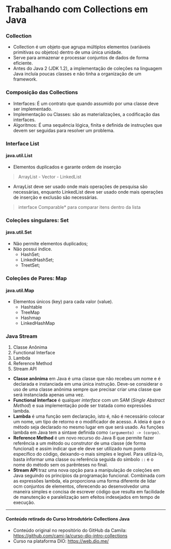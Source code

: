 # Trabalhando com Collections em Java

### Collection

- Collection é um objeto que agrupa múltiplos elementos (variáveis primitivas ou objetos) dentro de uma única unidade.
- Serve para armazenar e processar conjuntos de dados de forma eficiente.
- Antes do Java 2 (JDK 1.2), a implementação de coleções na linguagem Java incluía poucas classes e não tinha a organização de um framework.

### Composição das Collections
- Interfaces: É um contrato que quando assumido por uma classe deve ser implementado.
- Implementação ou Classes: são as materializações, a codificação das interfaces.
- Algoritmos: É uma sequência lógica, finita e definida de instruções que devem ser seguidas para resolver um problema.

### Interface List
#### java.util.List
- Elementos duplicados e garante ordem de inserção

> ArrayList - Vector - LinkedList

- ArrayList deve ser usado onde mais operações de pesquisa são necessárias, enquanto LinkedList deve ser usado onde mais operações de inserção e exclusão são necessárias.

> interface Comparable* para comparar itens dentro da lista

### Coleções singulares: Set
#### java.util.Set

- Não permite elementos duplicados;
- Não possui índice.
  - HashSet;
  - LinkedHashSet;
  - TreetSet;

### Coleções de Pares: Map
#### java.util.Map
- Elementos únicos (key) para cada valor (value).
  - Hashtable
  - TreeMap
  - Hashmap
  - LinkedHashMap

### Java Stream
1. Classe Anônima
2. Functional Interface
3. Lambda
4. Reference Method
5. Stream API

- **Classe anônima** em Java é uma classe que não recebeu um nome e é declarada e instanciada em uma única instrução. Deve-se considerar o uso de uma classe anônima sempre que precisar criar uma classe que será instanciada apenas uma vez.
- **Functional Interface** é qualquer _interface_ com um SAM (_Single Abstract Method_) e sua implementação pode ser tratada como expressões lambda.
- **Lambda** é uma função sem declaração, isto é, não é necessário colocar um nome, um tipo de retorno e o modificador de acesso. A ideia é que o método seja declarado no mesmo lugar em que será usado. As funções lambda em Java tem a sintaxe definida como `(argumento) -> (corpo)`.
- **Reference Method** é um novo recurso do Java 8 que permite fazer referência a um método ou construtor de uma classe (de forma funcional) e assim indicar que ele deve ser utilizado num ponto específico do código, deixando-o mais simples e legível. Para utilizá-lo, basta informar uma classe ou referência seguida do símbolo `::` e o nome do método sem os parênteses no final.
- **Stream API** traz uma nova opção para a manipulação de coleções em Java seguindo os princípios da programação funcional. Combinada com as expressões lambda, ela proporciona uma forma diferente de lidar ocm conjuntos de elementos, oferecendo ao desenvolvedor uma maneira simples e concisa de escrever código que resulta em facilidade de manutenção e paralelização sem efeitos indesejados em tempo de execução.
----------------------------------
#### Conteúdo retirado do Curso Introdutório Collections Java
- Conteúdo original no repositório do GitHub da Camila:
  https://github.com/cami-la/curso-dio-intro-collections
- Curso na plataforma DIO: https://web.dio.me/
